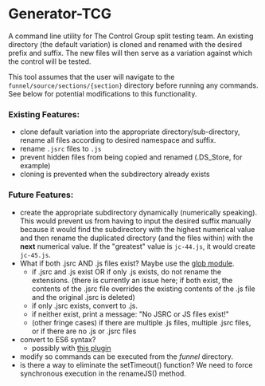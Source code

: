 # Generator-TCG

A command line utility for The Control Group split testing team. An existing directory (the default variation) is cloned and renamed with the desired prefix and suffix. The new files will then serve as a variation against which the control will be tested.

This tool assumes that the user will navigate to the `funnel/source/sections/{section}` directory before running any commands. See below for potential modifications to this functionality.

### Existing Features:

* clone default variation into the appropriate directory/sub-directory, rename all files according to desired namespace and suffix.
* rename `.jsrc` files to `.js`
* prevent hidden files from being copied and renamed (.DS_Store, for example)
* cloning is prevented when the subdirectory already exists

### Future Features:

* create the appropriate subdirectory dynamically (numerically speaking). This would prevent us from having to input the desired suffix manually because it would find the subdirectory with the highest numerical value and then rename the duplicated directory (and the files within) with the **next** numerical value. If the "greatest" value is `jc-44.js`, it would create `jc-45.js`.
* What if both .jsrc AND .js files exist? Maybe use the [glob module](https://www.npmjs.com/package/glob).
  * if .jsrc and .js exist OR if only .js exists, do not rename the extensions. (there is currently an issue here; if both exist, the contents of the .jsrc file overrides the existing contents of the .js file and the original .jsrc is deleted)
  * if only .jsrc exists, convert to .js.
  * if neither exist, print a message: "No JSRC or JS files exist!"
  * (other fringe cases) if there are multiple .js files, multiple .jsrc files, or if there are no .js or .jsrc files
* convert to ES6 syntax?
  * possibly with [this plugin](https://www.npmjs.com/package/js-beautify)
* modify so commands can be executed from the *funnel* directory.
* is there a way to eliminate the setTimeout() function? We need to force synchronous execution in the renameJS() method.
